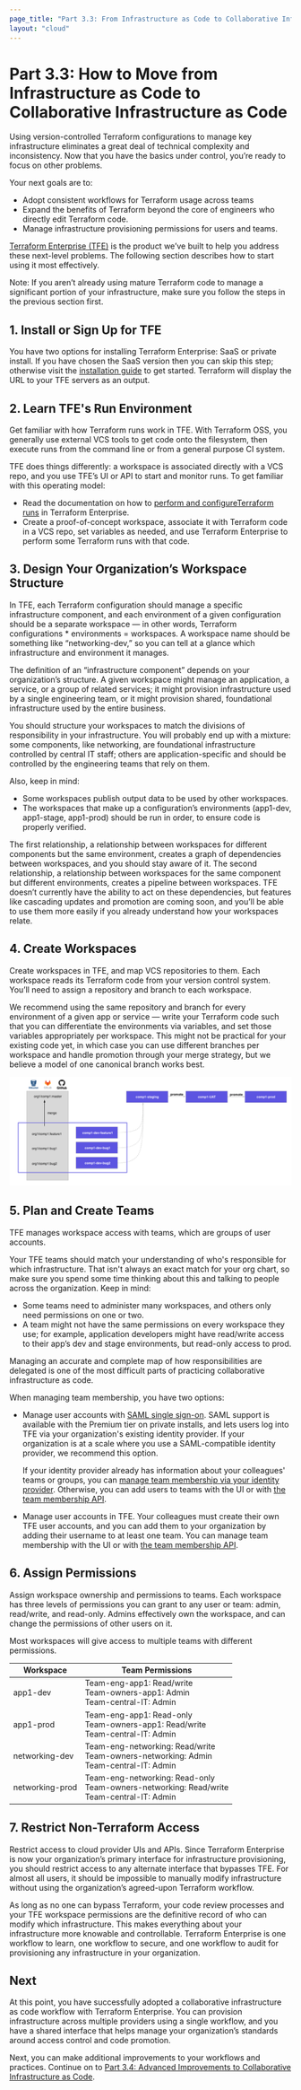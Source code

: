 ```yaml
---
page_title: "Part 3.3: From Infrastructure as Code to Collaborative Infrastructure as Code - Terraform Recommended Practices"
layout: "cloud"
---
```


# Part 3.3: How to Move from Infrastructure as Code to Collaborative Infrastructure as Code

Using version-controlled Terraform configurations to manage key infrastructure eliminates a great deal of technical complexity and inconsistency. Now that you have the basics under control, you’re ready to focus on other problems.

Your next goals are to:

* Adopt consistent workflows for Terraform usage across teams
* Expand the benefits of Terraform beyond the core of engineers who directly edit Terraform code.
* Manage infrastructure provisioning permissions for users and teams.

[Terraform Enterprise (TFE)](https://www.hashicorp.com/products/terraform/) is the product we’ve built to help you address these next-level problems. The following section describes how to start using it most effectively.

Note: If you aren’t already using mature Terraform code to manage a significant portion of your infrastructure, make sure you follow the steps in the previous section first.

## 1. Install or Sign Up for TFE

You have two options for installing Terraform Enterprise: SaaS or private install. If you have chosen the SaaS version then you can skip this step; otherwise visit the [installation guide](https://github.com/hashicorp/terraform-enterprise-modules/blob/master/INSTALLING.md) to get started. Terraform will display the URL to your TFE servers as an output.

## 2. Learn TFE's Run Environment

Get familiar with how Terraform runs work in TFE. With Terraform OSS, you generally use external VCS tools to get code onto the filesystem, then execute runs from the command line or from a general purpose CI system.

TFE does things differently: a workspace is associated directly with a VCS repo, and you use TFE’s UI or API to start and monitor runs. To get familiar with this operating model:

* Read the documentation on how to [perform and configureTerraform runs](../../getting-started/runs.html) in Terraform Enterprise.
* Create a proof-of-concept workspace, associate it with Terraform code in a VCS repo, set variables as needed, and use Terraform Enterprise to perform some Terraform runs with that code.

## 3. Design Your Organization’s Workspace Structure

In TFE, each Terraform configuration should manage a specific infrastructure component, and each environment of a given configuration should be a separate workspace — in other words, Terraform configurations * environments = workspaces. A workspace name should be something like “networking-dev,” so you can tell at a glance which infrastructure and environment it manages.

The definition of an “infrastructure component” depends on your organization’s structure. A given workspace might manage an application, a service, or a group of related services; it might provision infrastructure used by a single engineering team, or it might provision shared, foundational infrastructure used by the entire business.

You should structure your workspaces to match the divisions of responsibility in your infrastructure. You will probably end up with a mixture: some components, like networking, are foundational infrastructure controlled by central IT staff; others are application-specific and should be controlled by the engineering teams that rely on them.

Also, keep in mind:

* Some workspaces publish output data to be used by other workspaces.
* The workspaces that make up a configuration’s environments (app1-dev, app1-stage, app1-prod) should be run in order, to ensure code is properly verified.

The first relationship, a relationship between workspaces for different components but the same environment, creates a graph of dependencies between workspaces, and you should stay aware of it. The second relationship, a relationship between workspaces for the same component but different environments, creates a pipeline between workspaces. TFE doesn’t currently have the ability to act on these dependencies, but features like cascading updates and promotion are coming soon, and you’ll be able to use them more easily if you already understand how your workspaces relate.

## 4. Create Workspaces

Create workspaces in TFE, and map VCS repositories to them. Each workspace reads its Terraform code from your version control system. You’ll need to assign a repository and branch to each workspace.

We recommend using the same repository and branch for every environment of a given app or service — write your Terraform code such that you can differentiate the environments via variables, and set those variables appropriately per workspace. This might not be practical for your existing code yet, in which case you can use different branches per workspace and handle promotion through your merge strategy, but we believe a model of one canonical branch works best.

![Changes in VCS branches can be merged to master and then promoted between workspaces representing a staging environment, a UAT environment, and finally a production environment.](./images/image1.png)

## 5. Plan and Create Teams

TFE manages workspace access with teams, which are groups of user accounts.

Your TFE teams should match your understanding of who's responsible for which infrastructure. That isn't always an exact match for your org chart, so make sure you spend some time thinking about this and talking to people across the organization. Keep in mind:

* Some teams need to administer many workspaces, and others only need permissions on one or two.
* A team might not have the same permissions on every workspace they use; for example, application developers might have read/write access to their app’s dev and stage environments, but read-only access to prod.

Managing an accurate and complete map of how responsibilities are delegated is one of the most difficult parts of practicing collaborative infrastructure as code.

When managing team membership, you have two options:

- Manage user accounts with [SAML single sign-on](/docs/enterprise/saml/index.html). SAML support is available with the Premium tier on private installs, and lets users log into TFE via your organization's existing identity provider. If your organization is at a scale where you use a SAML-compatible identity provider, we recommend this option.

    If your identity provider already has information about your colleagues' teams or groups, you can [manage team membership via your identity provider](/docs/enterprise/saml/team-membership.html). Otherwise, you can add users to teams with the UI or with [the team membership API](../../api/team-members.html).
- Manage user accounts in TFE. Your colleagues must create their own TFE user accounts, and you can add them to your organization by adding their username to at least one team. You can manage team membership with the UI or with [the team membership API](../../api/team-members.html).

## 6. Assign Permissions

Assign workspace ownership and permissions to teams. Each workspace has three levels of permissions you can grant to any user or team: admin, read/write, and read-only. Admins effectively own the workspace, and can change the permissions of other users on it.

Most workspaces will give access to multiple teams with different permissions.

Workspace       | Team Permissions
----------------|-----------------
app1-dev        | Team-eng-app1: Read/write  <br> Team-owners-app1: Admin  <br> Team-central-IT: Admin
app1-prod       | Team-eng-app1: Read-only  <br> Team-owners-app1: Read/write  <br> Team-central-IT: Admin
networking-dev  | Team-eng-networking: Read/write  <br> Team-owners-networking: Admin  <br> Team-central-IT: Admin
networking-prod | Team-eng-networking: Read-only  <br> Team-owners-networking: Read/write  <br> Team-central-IT: Admin

## 7. Restrict Non-Terraform Access

Restrict access to cloud provider UIs and APIs. Since Terraform Enterprise is now your organization’s primary interface for infrastructure provisioning, you should restrict access to any alternate interface that bypasses TFE. For almost all users, it should be impossible to manually modify infrastructure without using the organization’s agreed-upon Terraform workflow.

As long as no one can bypass Terraform, your code review processes and your TFE workspace permissions are the definitive record of who can modify which infrastructure. This makes everything about your infrastructure more knowable and controllable. Terraform Enterprise is one workflow to learn, one workflow to secure, and one workflow to audit for provisioning any infrastructure in your organization.

## Next

At this point, you have successfully adopted a collaborative infrastructure as code workflow with Terraform Enterprise. You can provision infrastructure across multiple providers using a single workflow, and you have a shared interface that helps manage your organization’s standards around access control and code promotion.

Next, you can make additional improvements to your workflows and practices. Continue on to [Part 3.4: Advanced Improvements to Collaborative Infrastructure as Code](./part3.4.html).
